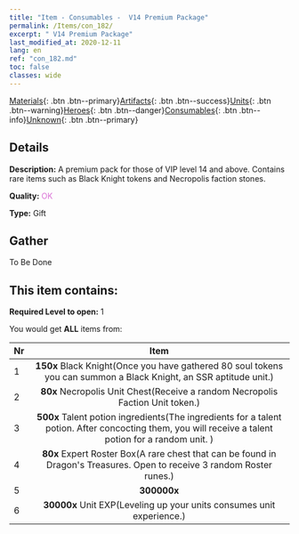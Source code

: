 ```yaml
---
title: "Item - Consumables -  V14 Premium Package"
permalink: /Items/con_182/
excerpt: " V14 Premium Package"
last_modified_at: 2020-12-11
lang: en
ref: "con_182.md"
toc: false
classes: wide
---
```

 [Materials](/Items/){: .btn .btn--primary}[Artifacts](/Items/Artifacts/){: .btn .btn--success}[Units](/Items/Units/){: .btn .btn--warning}[Heroes](/Items/Heroes/){: .btn .btn--danger}[Consumables](/Items/Consumables/){: .btn .btn--info}[Unknown](/Items/Unknown/){: .btn .btn--primary}

## Details
 **Description:** A premium pack for those of VIP level 14 and above. Contains rare items such as Black Knight tokens and Necropolis faction stones.

 **Quality:** <span style="color: #DA70D6">OK</span>

 **Type:** Gift

## Gather

  To Be Done

## This item contains:

 **Required Level to open:** 1

 You would get **ALL** items  from:

  | Nr |      Item    |
  |:---|:------------:|
  | 1 |  **150x** Black Knight(Once you have gathered 80 soul tokens you can summon a Black Knight, an SSR aptitude unit.) | 
  | 2 |  **80x** Necropolis Unit Chest(Receive a random Necropolis Faction Unit token.) | 
  | 3 |  **500x** Talent potion ingredients(The ingredients for a talent potion. After concocting them, you will receive a talent potion for a random unit. ) | 
  | 4 |  **80x** Expert Roster Box(A rare chest that can be found in Dragon's Treasures. Open to receive 3 random Roster runes.) | 
  | 5 |  **300000x** <i class="fas fa-coins"/> | 
  | 6 |  **30000x** Unit EXP(Leveling up your units consumes unit experience.) | 
